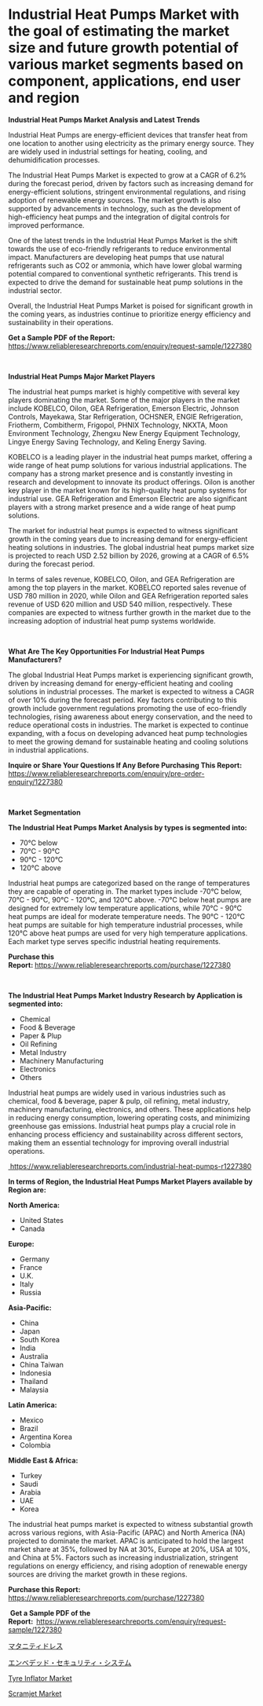 <p><h1>Industrial Heat Pumps Market with the goal of estimating the market size and future growth potential of various market segments based on component, applications, end user and region</h1></p><p><strong>Industrial Heat Pumps Market Analysis and Latest Trends</strong></p>
<p><p>Industrial Heat Pumps are energy-efficient devices that transfer heat from one location to another using electricity as the primary energy source. They are widely used in industrial settings for heating, cooling, and dehumidification processes.</p><p>The Industrial Heat Pumps Market is expected to grow at a CAGR of 6.2% during the forecast period, driven by factors such as increasing demand for energy-efficient solutions, stringent environmental regulations, and rising adoption of renewable energy sources. The market growth is also supported by advancements in technology, such as the development of high-efficiency heat pumps and the integration of digital controls for improved performance.</p><p>One of the latest trends in the Industrial Heat Pumps Market is the shift towards the use of eco-friendly refrigerants to reduce environmental impact. Manufacturers are developing heat pumps that use natural refrigerants such as CO2 or ammonia, which have lower global warming potential compared to conventional synthetic refrigerants. This trend is expected to drive the demand for sustainable heat pump solutions in the industrial sector.</p><p>Overall, the Industrial Heat Pumps Market is poised for significant growth in the coming years, as industries continue to prioritize energy efficiency and sustainability in their operations.</p></p>
<p><strong>Get a Sample PDF of the Report:&nbsp;</strong> <a href="https://www.reliableresearchreports.com/enquiry/request-sample/1227380">https://www.reliableresearchreports.com/enquiry/request-sample/1227380</a></p>
<p>&nbsp;</p>
<p><strong>Industrial Heat Pumps Major Market Players</strong></p>
<p><p>The industrial heat pumps market is highly competitive with several key players dominating the market. Some of the major players in the market include KOBELCO, Oilon, GEA Refrigeration, Emerson Electric, Johnson Controls, Mayekawa, Star Refrigeration, OCHSNER, ENGIE Refrigeration, Friotherm, Combitherm, Frigopol, PHNIX Technology, NKXTA, Moon Environment Technology, Zhengxu New Energy Equipment Technology, Lingye Energy Saving Technology, and Keling Energy Saving.</p><p>KOBELCO is a leading player in the industrial heat pumps market, offering a wide range of heat pump solutions for various industrial applications. The company has a strong market presence and is constantly investing in research and development to innovate its product offerings. Oilon is another key player in the market known for its high-quality heat pump systems for industrial use. GEA Refrigeration and Emerson Electric are also significant players with a strong market presence and a wide range of heat pump solutions.</p><p>The market for industrial heat pumps is expected to witness significant growth in the coming years due to increasing demand for energy-efficient heating solutions in industries. The global industrial heat pumps market size is projected to reach USD 2.52 billion by 2026, growing at a CAGR of 6.5% during the forecast period.</p><p>In terms of sales revenue, KOBELCO, Oilon, and GEA Refrigeration are among the top players in the market. KOBELCO reported sales revenue of USD 780 million in 2020, while Oilon and GEA Refrigeration reported sales revenue of USD 620 million and USD 540 million, respectively. These companies are expected to witness further growth in the market due to the increasing adoption of industrial heat pump systems worldwide.</p></p>
<p>&nbsp;</p>
<p><strong>What Are The Key Opportunities For Industrial Heat Pumps Manufacturers?</strong></p>
<p><p>The global Industrial Heat Pumps market is experiencing significant growth, driven by increasing demand for energy-efficient heating and cooling solutions in industrial processes. The market is expected to witness a CAGR of over 10% during the forecast period. Key factors contributing to this growth include government regulations promoting the use of eco-friendly technologies, rising awareness about energy conservation, and the need to reduce operational costs in industries. The market is expected to continue expanding, with a focus on developing advanced heat pump technologies to meet the growing demand for sustainable heating and cooling solutions in industrial applications.</p></p>
<p><strong>Inquire or Share Your Questions If Any Before Purchasing This Report:</strong> <a href="https://www.reliableresearchreports.com/enquiry/pre-order-enquiry/1227380">https://www.reliableresearchreports.com/enquiry/pre-order-enquiry/1227380</a></p>
<p>&nbsp;</p>
<p><strong>Market Segmentation</strong></p>
<p><strong>The Industrial Heat Pumps Market Analysis by types is segmented into:</strong></p>
<p><ul><li>70°C below</li><li>70°C - 90°C</li><li>90°C - 120°C</li><li>120°C above</li></ul></p>
<p><p>Industrial heat pumps are categorized based on the range of temperatures they are capable of operating in. The market types include -70°C below, 70°C - 90°C, 90°C - 120°C, and 120°C above. -70°C below heat pumps are designed for extremely low temperature applications, while 70°C - 90°C heat pumps are ideal for moderate temperature needs. The 90°C - 120°C heat pumps are suitable for high temperature industrial processes, while 120°C above heat pumps are used for very high temperature applications. Each market type serves specific industrial heating requirements.</p></p>
<p><strong>Purchase this Report:&nbsp;</strong><a href="https://www.reliableresearchreports.com/purchase/1227380">https://www.reliableresearchreports.com/purchase/1227380</a></p>
<p>&nbsp;</p>
<p><strong>The Industrial Heat Pumps Market Industry Research by Application is segmented into:</strong></p>
<p><ul><li>Chemical</li><li>Food & Beverage</li><li>Paper & Plup</li><li>Oil Refining</li><li>Metal Industry</li><li>Machinery Manufacturing</li><li>Electronics</li><li>Others</li></ul></p>
<p><p>Industrial heat pumps are widely used in various industries such as chemical, food & beverage, paper & pulp, oil refining, metal industry, machinery manufacturing, electronics, and others. These applications help in reducing energy consumption, lowering operating costs, and minimizing greenhouse gas emissions. Industrial heat pumps play a crucial role in enhancing process efficiency and sustainability across different sectors, making them an essential technology for improving overall industrial operations.</p></p>
<p><a href="https://www.reliableresearchreports.com/industrial-heat-pumps-r1227380">&nbsp;https://www.reliableresearchreports.com/industrial-heat-pumps-r1227380</a></p>
<p><strong>In terms of Region, the Industrial Heat Pumps Market Players available by Region are:</strong></p>
<p>
    <p> <strong> North America: </strong>
        <ul>
            <li>United States</li>
            <li>Canada</li>
        </ul>
        </p> 
    <p> <strong> Europe: </strong>
        <ul>
            <li>Germany</li>
            <li>France</li>
            <li>U.K.</li>
            <li>Italy</li>
            <li>Russia</li>
        </ul>
        </p> 
    <p> <strong> Asia-Pacific: </strong>
        <ul>
            <li>China</li>
            <li>Japan</li>
            <li>South Korea</li>
            <li>India</li>
            <li>Australia</li>
            <li>China Taiwan</li>
            <li>Indonesia</li>
            <li>Thailand</li>
            <li>Malaysia</li>
        </ul>
        </p> 
    <p> <strong> Latin America: </strong>
        <ul>
            <li>Mexico</li>
            <li>Brazil</li>
            <li>Argentina Korea</li>
            <li>Colombia</li>
        </ul>
        </p> 
    <p> <strong> Middle East & Africa: </strong>
        <ul>
            <li>Turkey</li>
            <li>Saudi</li>
            <li>Arabia</li>
            <li>UAE</li>
            <li>Korea</li>
        </ul>
    </p>
    </p>
<p><p>The industrial heat pumps market is expected to witness substantial growth across various regions, with Asia-Pacific (APAC) and North America (NA) projected to dominate the market. APAC is anticipated to hold the largest market share at 35%, followed by NA at 30%, Europe at 20%, USA at 10%, and China at 5%. Factors such as increasing industrialization, stringent regulations on energy efficiency, and rising adoption of renewable energy sources are driving the market growth in these regions.</p></p>
<p><strong>Purchase this Report: </strong><a href="https://www.reliableresearchreports.com/purchase/1227380">https://www.reliableresearchreports.com/purchase/1227380</a></p>
<p>&nbsp;<strong>Get a Sample PDF of the Report:&nbsp;&nbsp;</strong><a href="https://www.reliableresearchreports.com/enquiry/request-sample/1227380">https://www.reliableresearchreports.com/enquiry/request-sample/1227380</a></p>
<p><strong></strong></p>
<p><p><a href="https://github.com/mohamedbakry57/Market-Research-Report-List-3/blob/main/435401530506.md">マタニティドレス</a></p><p><a href="https://github.com/zjkmgcs938405/Market-Research-Report-List-1/blob/main/273870030507.md">エンベデッド・セキュリティ・システム</a></p><p><a href="https://github.com/bobicer/Market-Research-Report-List-2/blob/main/tyre-inflator-market.md">Tyre Inflator Market</a></p><p><a href="https://github.com/timeliteaut/Market-Research-Report-List-2/blob/main/scramjet-market.md">Scramjet Market</a></p></p>